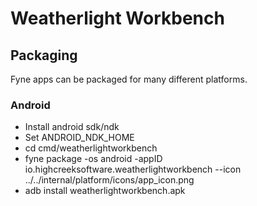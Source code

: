 # Weatherlight Workbench

## Packaging
Fyne apps can be packaged for many different platforms.

### Android
- Install android sdk/ndk
- Set ANDROID_NDK_HOME
- cd cmd/weatherlightworkbench
- fyne package -os android -appID io.highcreeksoftware.weatherlightworkbench --icon ../../internal/platform/icons/app_icon.png
- adb install weatherlightworkbench.apk